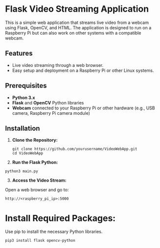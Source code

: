 # Flask Video Streaming Application

This is a simple web application that streams live video from a webcam using Flask, OpenCV, and HTML. The application is designed to run on a Raspberry Pi but can also work on other systems with a compatible webcam.

## Features

- Live video streaming through a web browser.
- Easy setup and deployment on a Raspberry Pi or other Linux systems.

## Prerequisites

- **Python 3.x**
- **Flask** and **OpenCV** Python libraries
- **Webcam** connected to your Raspberry Pi or other hardware (e.g., USB camera, Raspberry Pi camera module)

## Installation

1. **Clone the Repository:**

   ```
   git clone https://github.com/yourusername/VideoWebApp.git
   cd VideoWebApp
    ```
2. **Run the Flask Python:**

```python3 main.py```

3. **Access the Video Stream:**

Open a web browser and go to:

```http://<raspberry_pi_ip>:5000```

# Install Required Packages:

Use pip to install the necessary Python libraries.

 ```pip3 install flask opencv-python ```
